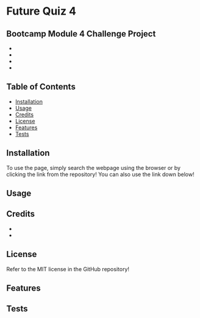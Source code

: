 # Future Quiz 4

## Bootcamp Module 4 Challenge Project

- 
- 
- 
- 

## Table of Contents

- [Installation](#installation)
- [Usage](#usage)
- [Credits](#credits)
- [License](#license)
- [Features](#features)
- [Tests](#tests)

## Installation

To use the page, simply search the webpage using the browser or by clicking the link from the repository! You can also use the link down below!


## Usage



## Credits

-

-


## License

Refer to the MIT license in the GitHub repository!

## Features



## Tests

